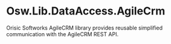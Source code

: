 # Osw.Lib.DataAccess.AgileCrm
Orisic Softworks AgileCRM library provides reusable simplified communication with the AgileCRM REST API.